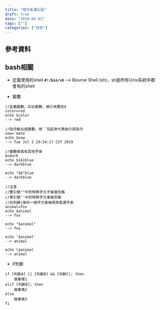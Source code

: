 ```yaml
---
title: "隨手亂筆記區"
draft: true
date: "2020-04-03"
tags: [""]
categories: ["技術"]
---
```


## 參考資料



## bash相關

* 定義使用的shell
**```#!/bin/sh```** --> Bourne Shell (sh)，sh是所有Unix系統中都會有的shell

* 變數
```shell=
//定義變數，印出變數，被引用要加$
color=red
echo $color
--> red

//指令輸出成變數，用``包起來代表執行該指令
now=`date`
echo $now
--> Tue Jul 2 19:54:17 CST 2019

//變數後面有其他字串
A=dark
echo ${A}blue
--> darkblue

echo "$A"blue
--> darkblue

//注意
//雙引號""中的特殊字元不會被忽略
//單引號''中的特殊字元會被忽略
//反斜線\後的一個字元會被視為普通字串
animal=fox
echo $animal
--> fox

echo "$animal"
--> fox

echo '$animal'
--> animal

echo \$animal
--> animal
```

* if判斷
```shell=
if [判斷A] || [判斷B] && [判斷C]; then
    做事情1
elif [判斷D]; then
    做事情2
else
    做事情3
fi
```
